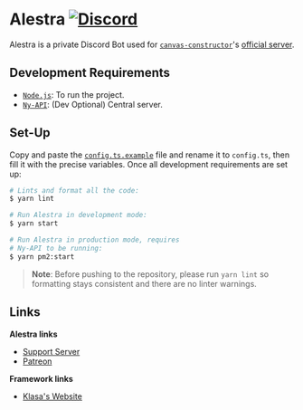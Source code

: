# Alestra [![Discord](https://discordapp.com/api/guilds/254360814063058944/embed.png)](https://skyra.pw/join)

Alestra is a private Discord Bot used for [`canvas-constructor`]'s [official server][cc-server].

[`canvas-constructor`]: https://github.com/kyranet/CanvasConstructor
[cc-server]: https://discord.gg/taNgb9d

## Development Requirements

- [`Node.js`]: To run the project.
- [`Ny-API`]: (Dev Optional) Central server.

[`Node.js`]: https://nodejs.org/en/download/current/
[`Ny-API`]: https://github.com/kyranet/Ny-API

## Set-Up

Copy and paste the [`config.ts.example`] file and rename it to `config.ts`, then fill it with the precise variables.
Once all development requirements are set up:

```bash
# Lints and format all the code:
$ yarn lint

# Run Alestra in development mode:
$ yarn start

# Run Alestra in production mode, requires
# Ny-API to be running:
$ yarn pm2:start
```

> **Note**: Before pushing to the repository, please run `yarn lint` so formatting stays consistent and there are no
linter warnings.

[`config.ts.example`]: /config.ts.example

## Links

**Alestra links**

- [Support Server](https://skyra.pw/join)
- [Patreon](https://www.patreon.com/kyranet)

**Framework links**

- [Klasa's Website](https://klasa.js.org)
